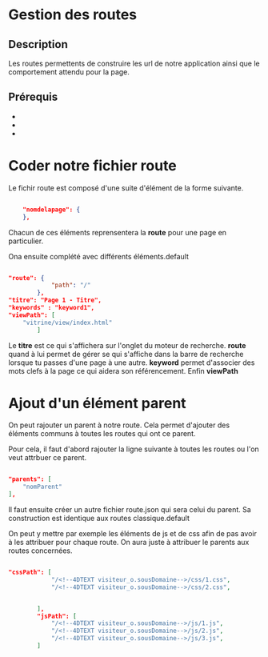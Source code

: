 ﻿# Gestion des routes

## Description
Les routes permettents de construire les url de notre application ainsi que le comportement attendu pour la page.

## Prérequis
*
*
*

# Coder notre fichier route

Le fichir route est composé d'une suite d'élément de  la forme suivante.
```json

	"nomdelapage": {
	},

```

Chacun de ces éléments reprensentera la **route** pour une page en particulier.

Ona ensuite complété avec différents éléments.default

```json

"route": {
			"path": "/"
		},
"titre": "Page 1 - Titre",
"keywords" : "keyword1",
"viewPath": [
	"vitrine/view/index.html"
		]

```

Le **titre** est ce qui s'affichera sur l'onglet du moteur de recherche.
**route** quand à lui permet de gérer se qui s'affiche dans la barre de recherche lorsque tu passes d'une page à une autre.
**keyword** permet d'associer des mots clefs à la page ce qui aidera son référencement.
Enfin **viewPath** 


# Ajout d'un élément parent 

On peut rajouter un parent à notre route. Cela permet d'ajouter des éléments communs à toutes les routes qui ont ce parent.

Pour cela, il faut d'abord rajouter la ligne suivante à toutes les routes ou l'on veut attrbuer ce parent.

```json

"parents": [
	"nomParent"
],

```

Il faut ensuite créer un autre fichier route.json qui sera celui du parent. Sa construction est identique aux routes classique.default

On peut y mettre par exemple les éléments de js et de css afin de pas avoir à les attribuer pour chaque route. On aura juste à attribuer le parents aux routes concernées. 


```json

"cssPath": [
			"/<!--4DTEXT visiteur_o.sousDomaine-->/css/1.css",
			"/<!--4DTEXT visiteur_o.sousDomaine-->/css/2.css",


		],
		"jsPath": [
			"/<!--4DTEXT visiteur_o.sousDomaine-->/js/1.js",
			"/<!--4DTEXT visiteur_o.sousDomaine-->/js/2.js",
			"/<!--4DTEXT visiteur_o.sousDomaine-->/js/3.js",
		]
```
